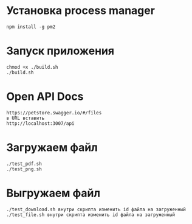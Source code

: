 # Установка process manager
    npm install -g pm2

# Запуск приложения
    chmod +x ./build.sh 
    ./build.sh

# Open API Docs

    https://petstore.swagger.io/#/files
    в URL вставить
    http://localhost:3007/api

# Загружаем файл
    ./test_pdf.sh
    ./test_png.sh

# Выгружаем файл
    ./test_download.sh внутри скрипта изменить id файла на загруженный
    ./test_file.sh внутри скрипта изменить id файла на загруженный